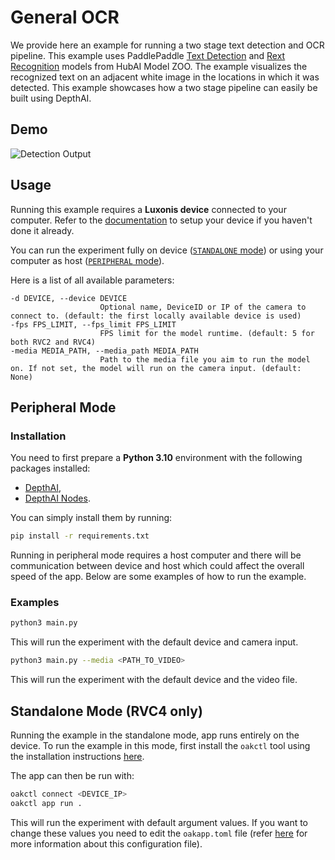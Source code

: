 # General OCR

We provide here an example for running a two stage text detection and OCR pipeline. This example uses PaddlePaddle [Text Detection](https://zoo-rvc4.luxonis.com/luxonis/paddle-text-detection/131d855c-60b1-4634-a14d-1269bb35dcd2) and [Rext Recognition](https://zoo-rvc4.luxonis.com/luxonis/paddle-text-recognition/9ae12b58-3551-49b1-af22-721ba4bcf269) models from HubAI Model ZOO. The example visualizes the recognized text on an adjacent white image in the locations in which it was detected. This example showcases how a two stage pipeline can easily be built using DepthAI.

## Demo

![Detection Output](media/highway-sign-ocr.gif)

## Usage

Running this example requires a **Luxonis device** connected to your computer. Refer to the [documentation](https://docs.luxonis.com/software-v3/) to setup your device if you haven't done it already.

You can run the experiment fully on device ([`STANDALONE` mode](#standalone-mode-rvc4-only)) or using your computer as host ([`PERIPHERAL` mode](#peripheral-mode)).

Here is a list of all available parameters:

```
-d DEVICE, --device DEVICE
                    Optional name, DeviceID or IP of the camera to connect to. (default: the first locally available device is used)
-fps FPS_LIMIT, --fps_limit FPS_LIMIT
                    FPS limit for the model runtime. (default: 5 for both RVC2 and RVC4)
-media MEDIA_PATH, --media_path MEDIA_PATH
                    Path to the media file you aim to run the model on. If not set, the model will run on the camera input. (default: None)
```

## Peripheral Mode

### Installation

You need to first prepare a **Python 3.10** environment with the following packages installed:

- [DepthAI](https://pypi.org/project/depthai/),
- [DepthAI Nodes](https://pypi.org/project/depthai-nodes/).

You can simply install them by running:

```bash
pip install -r requirements.txt
```

Running in peripheral mode requires a host computer and there will be communication between device and host which could affect the overall speed of the app. Below are some examples of how to run the example.

### Examples

```bash
python3 main.py
```

This will run the experiment with the default device and camera input.

```bash
python3 main.py --media <PATH_TO_VIDEO>
```

This will run the experiment with the default device and the video file.

## Standalone Mode (RVC4 only)

Running the example in the standalone mode, app runs entirely on the device.
To run the example in this mode, first install the `oakctl` tool using the installation instructions [here](https://docs.luxonis.com/software-v3/oak-apps/oakctl).

The app can then be run with:

```bash
oakctl connect <DEVICE_IP>
oakctl app run .
```

This will run the experiment with default argument values. If you want to change these values you need to edit the `oakapp.toml` file (refer [here](https://docs.luxonis.com/software-v3/oak-apps/configuration/) for more information about this configuration file).
